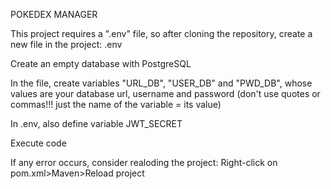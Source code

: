 POKEDEX MANAGER

This project requires a ".env" file, so after cloning the repository, create a new file in the project: .env

Create an empty database with PostgreSQL

In the file, create variables "URL_DB", "USER_DB" and "PWD_DB", whose values are your database url, username and password (don't use quotes or commas!!! just the name of the variable = its value)

In .env, also define variable JWT_SECRET

Execute code

If any error occurs, consider realoding the project: Right-click on pom.xml>Maven>Reload project
